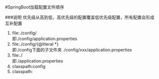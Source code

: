 #SpringBoot加载配置文件顺序

###说明
优先级从高到低，高优先级的配置覆盖低优先级配置，所有配置会形成互补配置
1. file:./config/   
   即./config/application.properties
2. file:./config/{@literal *}  
   即./config下面的子文件夹 ./config/xxx/application.properties
3. file:./   
   即./application.properties
4. classpath:config
5. classpath: